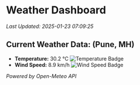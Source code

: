 
# Weather Dashboard

_Last Updated: 2025-01-23 07:09:25_

## Current Weather Data: (Pune, MH)
- **Temperature:** 30.2 °C ![Temperature Badge](https://img.shields.io/badge/Temperature-High%20Temp-orange)
- **Wind Speed:** 8.9 km/h ![Wind Speed Badge](https://img.shields.io/badge/Wind%20Speed-Low%20Wind-blue)

*Powered by Open-Meteo API*

